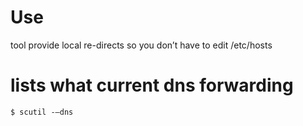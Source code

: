 # Use
tool provide local re-directs so you don’t have to edit /etc/hosts

# lists what current dns forwarding
`$ scutil -—dns`
